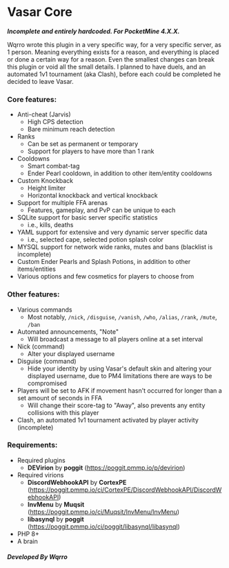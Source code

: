 # **Vasar Core**

_**Incomplete and entirely hardcoded. For PocketMine 4.X.X.**_

Wqrro wrote this plugin in a very specific way, for a very
specific server, as 1 person. Meaning everything exists for a reason, and everything is placed or done a certain way for
a reason. Even the smallest changes can break this plugin or void all the small details. I planned to have duels, and an
automated 1v1 tournament (aka Clash), before each could be completed he decided to leave Vasar.

### **Core features:**

- Anti-cheat (Jarvis)
	- High CPS detection
	- Bare minimum reach detection
- Ranks
	- Can be set as permanent or temporary
	- Support for players to have more than 1 rank
- Cooldowns
	- Smart combat-tag
	- Ender Pearl cooldown, in addition to other item/entity cooldowns
- Custom Knockback
	- Height limiter
	- Horizontal knockback and vertical knockback
- Support for multiple FFA arenas
	- Features, gameplay, and PvP can be unique to each
- SQLite support for basic server specific statistics
	- i.e., kills, deaths
- YAML support for extensive and very dynamic server specific data
	- i.e., selected cape, selected potion splash color
- MYSQL support for network wide ranks, mutes and bans (blacklist is incomplete)
- Custom Ender Pearls and Splash Potions, in addition to other items/entities
- Various options and few cosmetics for players to choose from

### **Other features:**

- Various commands
	- Most notably, `/nick`, `/disguise`, `/vanish`, `/who`, `/alias`, `/rank`, `/mute`, `/ban`
- Automated announcements, "Note"
	- Will broadcast a message to all players online at a set interval
- Nick (command)
	- Alter your displayed username
- Disguise (command)
	- Hide your identity by using Vasar's default skin and altering your displayed username, due to PM4 limitations
	  there are ways to be compromised
- Players will be set to AFK if movement hasn't occurred for longer than a set amount of seconds in FFA
	- Will change their score-tag to "Away", also prevents any entity collisions with this player
- Clash, an automated 1v1 tournament activated by player activity (incomplete)

### **Requirements:**

- Required plugins
	- **DEVirion** by **poggit** (https://poggit.pmmp.io/p/devirion)
- Required virions
	- **DiscordWebhookAPI** by **CortexPE** (https://poggit.pmmp.io/ci/CortexPE/DiscordWebhookAPI/DiscordWebhookAPI)
	- **InvMenu** by **Muqsit** (https://poggit.pmmp.io/ci/Muqsit/InvMenu/InvMenu)
	- **libasynql** by **poggit** (https://poggit.pmmp.io/ci/poggit/libasynql/libasynql)
- PHP 8+
- A brain

###### **Developed By Wqrro**
